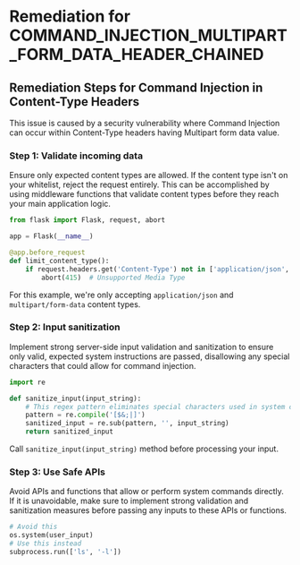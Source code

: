 # Remediation for COMMAND_INJECTION_MULTIPART_FORM_DATA_HEADER_CHAINED

## Remediation Steps for Command Injection in Content-Type Headers

This issue is caused by a security vulnerability where Command Injection can occur within Content-Type headers having Multipart form data value.

### Step 1: Validate incoming data

Ensure only expected content types are allowed. If the content type isn't on your whitelist, reject the request entirely. This can be accomplished by using middleware functions that validate content types before they reach your main application logic. 

```python
from flask import Flask, request, abort

app = Flask(__name__)

@app.before_request
def limit_content_type():
    if request.headers.get('Content-Type') not in ['application/json', 'multipart/form-data']:
        abort(415)  # Unsupported Media Type
```
For this example, we're only accepting `application/json` and `multipart/form-data` content types.

### Step 2: Input sanitization

Implement strong server-side input validation and sanitization to ensure only valid, expected system instructions are passed, disallowing any special characters that could allow for command injection.

```python
import re

def sanitize_input(input_string):
    # This regex pattern eliminates special characters used in system commands
    pattern = re.compile('[$&;|]')
    sanitized_input = re.sub(pattern, '', input_string)
    return sanitized_input
```
Call `sanitize_input(input_string)` method before processing your input.

### Step 3: Use Safe APIs

Avoid APIs and functions that allow or perform system commands directly. If it is unavoidable, make sure to implement strong validation and sanitization measures before passing any inputs to these APIs or functions. 

```python
# Avoid this
os.system(user_input)
# Use this instead
subprocess.run(['ls', '-l'])
```